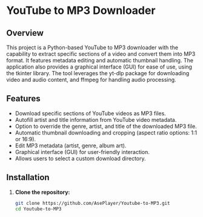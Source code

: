 # YouTube to MP3 Downloader

## Overview
This project is a Python-based YouTube to MP3 downloader with the capability to extract specific sections of a video and convert them into MP3 format. It features metadata editing and automatic thumbnail handling. The application also provides a graphical interface (GUI) for ease of use, using the tkinter library. The tool leverages the yt-dlp package for downloading video and audio content, and ffmpeg for handling audio processing.

## Features
* Download specific sections of YouTube videos as MP3 files.
* Autofill artist and title information from YouTube video metadata.
* Option to override the genre, artist, and title of the downloaded MP3 file.
* Automatic thumbnail downloading and cropping (aspect ratio options: 1:1 or 16:9).
* Edit MP3 metadata (artist, genre, album art).
* Graphical interface (GUI) for user-friendly interaction.
* Allows users to select a custom download directory.

## Installation
1. **Clone the repository:**
   ```bash
   git clone https://github.com/AsePlayer/Youtube-to-MP3.git
   cd Youtube-to-MP3
   ```

